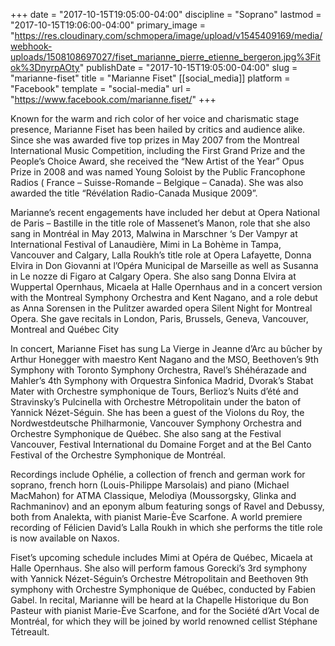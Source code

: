+++
date = "2017-10-15T19:05:00-04:00"
discipline = "Soprano"
lastmod = "2017-10-15T19:06:00-04:00"
primary_image = "https://res.cloudinary.com/schmopera/image/upload/v1545409169/media/webhook-uploads/1508108697027/fiset_marianne_pierre_etienne_bergeron.jpg%3Fitok%3DnyrpAOty"
publishDate = "2017-10-15T19:05:00-04:00"
slug = "marianne-fiset"
title = "Marianne Fiset"
[[social_media]]
platform = "Facebook"
template = "social-media"
url = "https://www.facebook.com/marianne.fiset/"
+++

Known for the warm and rich color of her voice and charismatic stage presence, Marianne Fiset has been hailed by critics and audience alike. Since she was awarded five top prizes in May 2007 from the Montreal International Music Competition, including the First Grand Prize and the People’s Choice Award, she received the “New Artist of the Year” Opus Prize in 2008 and was named Young Soloist by the Public Francophone Radios ( France – Suisse-Romande – Belgique – Canada). She was also awarded the title “Révélation Radio-Canada Musique 2009”.

Marianne’s recent engagements have included her debut at Opera National de Paris – Bastille in the title role of Massenet’s Manon, role that she also sang in Montréal in May 2013, Malwina in Marschner ‘s Der Vampyr at International Festival of Lanaudière, Mimi in La Bohème in Tampa, Vancouver and Calgary, Lalla Roukh’s title role at Opera Lafayette, Donna Elvira in Don Giovanni at l’Opéra Municipal de Marseille as well as Susanna in Le nozze di Figaro at Calgary Opera. She also sang Donna Elvira at Wuppertal Opernhaus, Micaela at Halle Opernhaus and in a concert version with the Montreal Symphony Orchestra and Kent Nagano, and a role debut as Anna Sorensen in the Pulitzer awarded opera Silent Night for Montreal Opera. She gave recitals in London, Paris, Brussels, Geneva, Vancouver, Montreal and Québec City

In concert, Marianne Fiset has sung La Vierge in Jeanne d’Arc au bûcher by Arthur Honegger with maestro Kent Nagano and the MSO, Beethoven’s 9th Symphony with Toronto Symphony Orchestra, Ravel’s Shéhérazade and Mahler’s 4th Symphony with Orquestra Sinfonica Madrid, Dvorak’s Stabat Mater with Orchestre symphonique de Tours, Berlioz’s Nuits d’été and Stravinsky’s Pulcinella with Orchestre Métropolitain under the baton of Yannick Nézet-Séguin. She has been a guest of the Violons du Roy, the Nordwestdeutsche Philharmonie, Vancouver Symphony Orchestra and Orchestre Symphonique de Québec. She also sang at the Festival Vancouver, Festival International du Domaine Forget and at the Bel Canto Festival of the Orchestre Symphonique de Montréal.

Recordings include Ophélie, a collection of french and german work for soprano, french horn (Louis-Philippe Marsolais) and piano (Michael MacMahon) for ATMA Classique, Melodiya (Moussorgsky, Glinka and Rachmaninov) and an eponym album featuring songs of Ravel and Debussy, both from Analekta, with pianist Marie-Ève Scarfone. A world premiere recording of Félicien David’s Lalla Roukh in which she performs the title role is now available on Naxos.

Fiset’s upcoming schedule includes Mimi at Opéra de Québec, Micaela at Halle Opernhaus. She also will perform famous Gorecki’s 3rd symphony with Yannick Nézet-Séguin’s Orchestre Métropolitain and Beethoven 9th symphony with Orchestre Symphonique de Québec, conducted by Fabien Gabel. In recital, Marianne will be heard at la Chapelle Historique du Bon Pasteur with pianist Marie-Ève Scarfone, and for the Société d’Art Vocal de Montréal, for which they will be joined by world renowned cellist Stéphane Tétreault.
